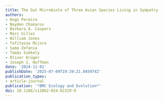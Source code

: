 ```yaml
---
title: The Gut Microbiota of Three Avian Species Living in Sympatry
authors:
- Hugo Pereira
- Nayden Chakarov
- Barbara A. Caspers
- Marc Gilles
- William Jones
- Tafitasoa Mijoro
- Sama Zefania
- Tamás Székely
- Oliver Krüger
- Joseph I. Hoffman
date: '2024-11-01'
publishDate: '2025-07-09T19:39:21.845974Z'
publication_types:
- article-journal
publication: '*BMC Ecology and Evolution*'
doi: 10.1186/s12862-024-02329-9
---
```

